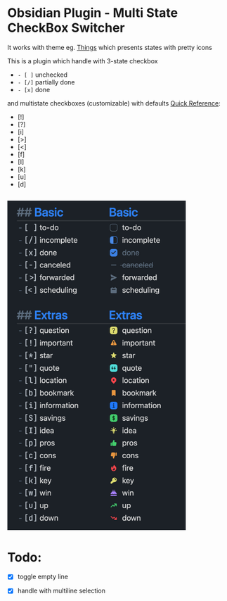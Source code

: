 # Obsidian Plugin - Multi State CheckBox Switcher
It works with theme eg. [Things](https://github.com/colineckert/obsidian-things) which presents states with pretty icons

This is a plugin which handle with 3-state checkbox
- `- [ ]` unchecked
- `- [/]` partially done 
- `- [x]` done

and multistate checkboxes (customizable) with defaults [Quick Reference](https://github.com/colineckert/obsidian-things/blob/main/assets/checkbox-styles.png):
- [!] 
- [?]
- [i]
- [>]
- [<]
- [f]
- [I]
- [k]
- [u]
- [d]

## ![Quick Reference](/resources/checkbox-styles.png)

# Todo:
- [x] toggle empty line
- [x] handle with multiline selection




